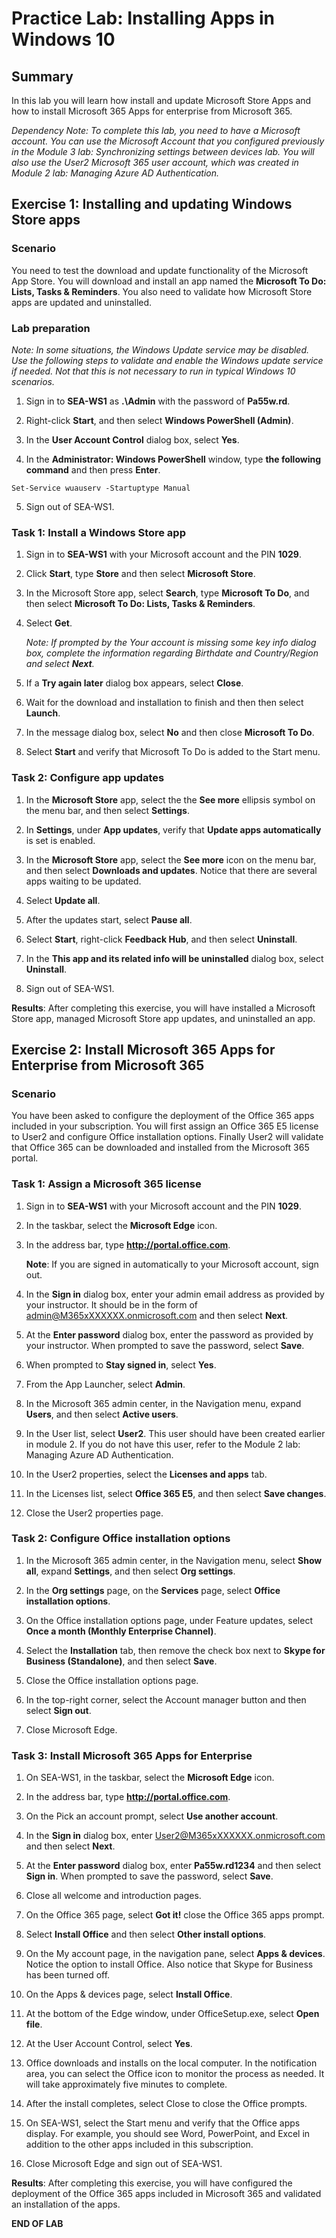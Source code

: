 # Practice Lab: Installing Apps in Windows 10

## Summary

In this lab you will learn how install and update Microsoft Store Apps and how to install Microsoft 365 Apps for enterprise from Microsoft 365.

_Dependency Note: To complete this lab, you need to have a Microsoft account. You can use the Microsoft Account that you configured previously in the Module 3 lab: Synchronizing settings between devices lab. You will also use the User2 Microsoft 365 user account, which was created in Module 2 lab: Managing Azure AD Authentication._

## Exercise 1: Installing and updating Windows Store apps

### Scenario

You need to test the download and update functionality of the Microsoft App Store. You will download and install an app named the **Microsoft To Do: Lists, Tasks & Reminders**. You also need to validate how Microsoft Store apps are updated and uninstalled.

### Lab preparation

*Note: In some situations, the Windows Update service may be disabled. Use the following steps to validate and enable the Windows update service if needed. Not that this is not necessary to run in typical Windows 10 scenarios.*

1. Sign in to **SEA-WS1** as **.\Admin** with the password of **Pa55w.rd**.

2. Right-click **Start**, and then select **Windows PowerShell (Admin)**.

3. In the **User Account Control** dialog box, select **Yes**.

4. In the **Administrator: Windows PowerShell** window, type **the following
    command** and then press **Enter**.

```
Set-Service wuauserv -Startuptype Manual
```

5. Sign out of SEA-WS1.

### Task 1: Install a Windows Store app

1. Sign in to **SEA-WS1** with your Microsoft account and the PIN **1029**.

2. Click **Start**, type **Store** and then select **Microsoft Store**.

3. In the Microsoft Store app, select **Search**, type **Microsoft To Do**, and then select **Microsoft To Do: Lists, Tasks & Reminders**.

4. Select **Get**.  

   *Note: If prompted by the Your account is missing some key info dialog box, complete the information regarding Birthdate and Country/Region and select **Next**.*

5. If a **Try again later** dialog box appears, select **Close**.

6. Wait for the download and installation to finish and then then select **Launch**.

7. In the message dialog box, select **No** and then close **Microsoft To Do**.

8. Select **Start** and verify that Microsoft To Do is added to the Start menu.

### Task 2: Configure app updates

1. In the **Microsoft Store** app, select the the **See more** ellipsis symbol on the menu bar, and then select **Settings**.

2. In **Settings**, under **App updates**, verify that **Update apps automatically** is set is enabled.

3. In the **Microsoft Store** app, select the **See more** icon on the menu bar, and then select **Downloads and updates**. Notice that there are several apps waiting to be updated.

4. Select **Update all**.

5. After the updates start, select **Pause all**.

6. Select **Start**, right-click **Feedback Hub**, and then select **Uninstall**.

7. In the **This app and its related info will be uninstalled** dialog box, select **Uninstall**.

8. Sign out of SEA-WS1.

**Results**: After completing this exercise, you will have installed a Microsoft Store app, managed Microsoft Store app updates, and uninstalled an app.

## Exercise 2: Install Microsoft 365 Apps for Enterprise from Microsoft 365

### Scenario

You have been asked to configure the deployment of the Office 365 apps included in your subscription. You will first assign an Office 365 E5 license to User2 and configure Office installation options. Finally User2 will validate that Office 365 can be downloaded and installed from the Microsoft 365 portal.

### Task 1: Assign a Microsoft 365 license

1. Sign in to **SEA-WS1** with your Microsoft account and the PIN **1029**.

2. In the taskbar, select the **Microsoft Edge** icon.

3. In the address bar, type **http://portal.office.com**.

    **Note**: If you are signed in automatically to your Microsoft account, sign out.

4. In the **Sign in** dialog box, enter your admin email address as provided by your instructor. It should be in the form of admin@M365xXXXXXX.onmicrosoft.com and then select **Next**.

5. At the **Enter password** dialog box, enter the password as provided by your instructor. When prompted to save the password, select **Save**.

6. When prompted to **Stay signed in**, select **Yes**.

7. From the App Launcher, select **Admin**.

8. In the Microsoft 365 admin center, in the Navigation menu, expand **Users**, and then select **Active users**.

9. In the User list, select **User2**. This user should have been created earlier in module 2. If you do not have this user, refer to the Module 2 lab: Managing Azure AD Authentication.

10. In the User2 properties, select the **Licenses and apps** tab.

11. In the Licenses list, select **Office 365 E5**, and then select **Save changes**.

12. Close the User2 properties page.

### Task 2: Configure Office installation options

1. In the Microsoft 365 admin center, in the Navigation menu, select **Show all**, expand **Settings**, and then select **Org settings**.

2. In the **Org settings** page, on the **Services** page, select **Office installation options**.

3. On the Office installation options page, under Feature updates, select **Once a month (Monthly Enterprise Channel)**.

4. Select the **Installation** tab, then remove the check box next to **Skype for Business (Standalone)**, and then select **Save**.

5. Close the Office installation options page.

6. In the top-right corner, select the Account manager button and then select **Sign out**.

7. Close Microsoft Edge.

### Task 3: Install Microsoft 365 Apps for Enterprise

1. On SEA-WS1, in the taskbar, select the **Microsoft Edge** icon.

2. In the address bar, type **http://portal.office.com**.

3. On the Pick an account prompt, select **Use another account**.

4. In the **Sign in** dialog box, enter User2@M365xXXXXXX.onmicrosoft.com and then select **Next**.

5. At the **Enter password** dialog box, enter **Pa55w.rd1234** and then select **Sign in**. When prompted to save the password, select **Save**.

6. Close all welcome and introduction pages.

7. On the Office 365 page, select **Got it!** close the Office 365 apps prompt.

8. Select **Install Office** and then select **Other install options**.

9. On the My account page, in the navigation pane, select **Apps & devices**. Notice the option to install Office. Also notice that Skype for Business has been turned off.

10. On the Apps & devices page, select **Install Office**.

11. At the bottom of the Edge window, under OfficeSetup.exe, select **Open file**.

12. At the User Account Control, select **Yes**.

13. Office downloads and installs on the local computer. In the notification area, you can select the Office icon to monitor the process as needed. It will take approximately five minutes to complete.

14. After the install completes, select Close to close the Office prompts.

15. On SEA-WS1, select the Start menu and verify that the Office apps display. For example, you should see Word, PowerPoint, and Excel in addition to the other apps included in this subscription.

16. Close Microsoft Edge and sign out of SEA-WS1.

**Results**: After completing this exercise, you will have configured the deployment of the Office 365 apps included in Microsoft 365 and validated an installation of the apps.

**END OF LAB**

